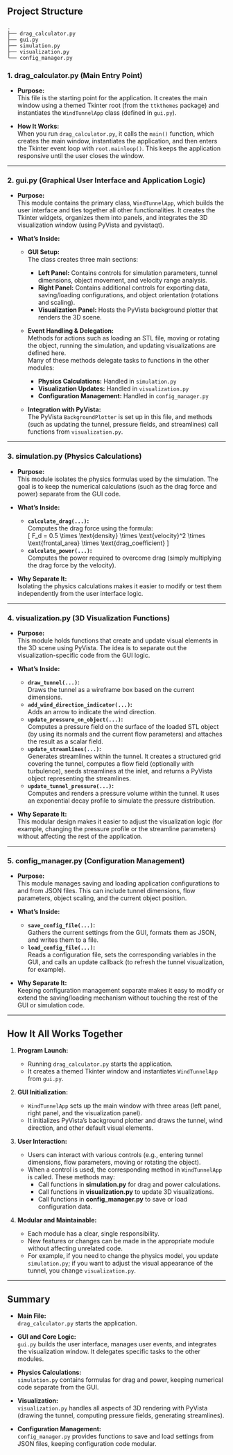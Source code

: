 ## Project Structure

```
.
├── drag_calculator.py
├── gui.py
├── simulation.py
├── visualization.py
└── config_manager.py
```

### 1. **drag_calculator.py (Main Entry Point)**

- **Purpose:**  
  This file is the starting point for the application. It creates the main window using a themed Tkinter root (from the `ttkthemes` package) and instantiates the `WindTunnelApp` class (defined in `gui.py`).

- **How It Works:**  
  When you run `drag_calculator.py`, it calls the `main()` function, which creates the main window, instantiates the application, and then enters the Tkinter event loop with `root.mainloop()`. This keeps the application responsive until the user closes the window.

---

### 2. **gui.py (Graphical User Interface and Application Logic)**

- **Purpose:**  
  This module contains the primary class, `WindTunnelApp`, which builds the user interface and ties together all other functionalities. It creates the Tkinter widgets, organizes them into panels, and integrates the 3D visualization window (using PyVista and pyvistaqt).

- **What’s Inside:**  
  - **GUI Setup:**  
    The class creates three main sections:
    - **Left Panel:** Contains controls for simulation parameters, tunnel dimensions, object movement, and velocity range analysis.
    - **Right Panel:** Contains additional controls for exporting data, saving/loading configurations, and object orientation (rotations and scaling).
    - **Visualization Panel:** Hosts the PyVista background plotter that renders the 3D scene.
    
  - **Event Handling & Delegation:**  
    Methods for actions such as loading an STL file, moving or rotating the object, running the simulation, and updating visualizations are defined here.  
    Many of these methods delegate tasks to functions in the other modules:
    - **Physics Calculations:** Handled in `simulation.py`
    - **Visualization Updates:** Handled in `visualization.py`
    - **Configuration Management:** Handled in `config_manager.py`
    
  - **Integration with PyVista:**  
    The PyVista `BackgroundPlotter` is set up in this file, and methods (such as updating the tunnel, pressure fields, and streamlines) call functions from `visualization.py`.

---

### 3. **simulation.py (Physics Calculations)**

- **Purpose:**  
  This module isolates the physics formulas used by the simulation. The goal is to keep the numerical calculations (such as the drag force and power) separate from the GUI code.

- **What’s Inside:**  
  - **`calculate_drag(...)`:**  
    Computes the drag force using the formula:  
    \[
    F_d = 0.5 \times \text{density} \times \text{velocity}^2 \times \text{frontal\_area} \times \text{drag\_coefficient}
    \]
  - **`calculate_power(...)`:**  
    Computes the power required to overcome drag (simply multiplying the drag force by the velocity).

- **Why Separate It:**  
  Isolating the physics calculations makes it easier to modify or test them independently from the user interface logic.

---

### 4. **visualization.py (3D Visualization Functions)**

- **Purpose:**  
  This module holds functions that create and update visual elements in the 3D scene using PyVista. The idea is to separate out the visualization-specific code from the GUI logic.

- **What’s Inside:**  
  - **`draw_tunnel(...)`:**  
    Draws the tunnel as a wireframe box based on the current dimensions.
  - **`add_wind_direction_indicator(...)`:**  
    Adds an arrow to indicate the wind direction.
  - **`update_pressure_on_object(...)`:**  
    Computes a pressure field on the surface of the loaded STL object (by using its normals and the current flow parameters) and attaches the result as a scalar field.
  - **`update_streamlines(...)`:**  
    Generates streamlines within the tunnel. It creates a structured grid covering the tunnel, computes a flow field (optionally with turbulence), seeds streamlines at the inlet, and returns a PyVista object representing the streamlines.
  - **`update_tunnel_pressure(...)`:**  
    Computes and renders a pressure volume within the tunnel. It uses an exponential decay profile to simulate the pressure distribution.

- **Why Separate It:**  
  This modular design makes it easier to adjust the visualization logic (for example, changing the pressure profile or the streamline parameters) without affecting the rest of the application.

---

### 5. **config_manager.py (Configuration Management)**

- **Purpose:**  
  This module manages saving and loading application configurations to and from JSON files. This can include tunnel dimensions, flow parameters, object scaling, and the current object position.

- **What’s Inside:**  
  - **`save_config_file(...)`:**  
    Gathers the current settings from the GUI, formats them as JSON, and writes them to a file.
  - **`load_config_file(...)`:**  
    Reads a configuration file, sets the corresponding variables in the GUI, and calls an update callback (to refresh the tunnel visualization, for example).

- **Why Separate It:**  
  Keeping configuration management separate makes it easy to modify or extend the saving/loading mechanism without touching the rest of the GUI or simulation code.

---

## How It All Works Together

1. **Program Launch:**  
   - Running `drag_calculator.py` starts the application.
   - It creates a themed Tkinter window and instantiates `WindTunnelApp` from `gui.py`.

2. **GUI Initialization:**  
   - `WindTunnelApp` sets up the main window with three areas (left panel, right panel, and the visualization panel).
   - It initializes PyVista’s background plotter and draws the tunnel, wind direction, and other default visual elements.

3. **User Interaction:**  
   - Users can interact with various controls (e.g., entering tunnel dimensions, flow parameters, moving or rotating the object).
   - When a control is used, the corresponding method in `WindTunnelApp` is called. These methods may:
     - Call functions in **simulation.py** for drag and power calculations.
     - Call functions in **visualization.py** to update 3D visualizations.
     - Call functions in **config_manager.py** to save or load configuration data.

4. **Modular and Maintainable:**  
   - Each module has a clear, single responsibility.
   - New features or changes can be made in the appropriate module without affecting unrelated code.
   - For example, if you need to change the physics model, you update `simulation.py`; if you want to adjust the visual appearance of the tunnel, you change `visualization.py`.

---

## Summary

- **Main File:**  
  `drag_calculator.py` starts the application.
  
- **GUI and Core Logic:**  
  `gui.py` builds the user interface, manages user events, and integrates the visualization window. It delegates specific tasks to the other modules.

- **Physics Calculations:**  
  `simulation.py` contains formulas for drag and power, keeping numerical code separate from the GUI.

- **Visualization:**  
  `visualization.py` handles all aspects of 3D rendering with PyVista (drawing the tunnel, computing pressure fields, generating streamlines).

- **Configuration Management:**  
  `config_manager.py` provides functions to save and load settings from JSON files, keeping configuration code modular.